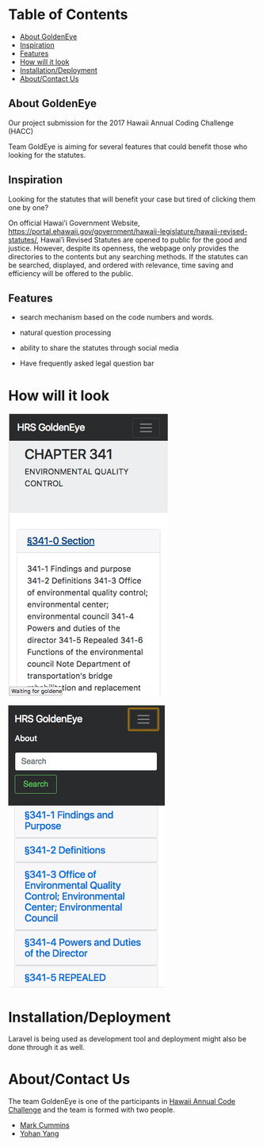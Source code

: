 # Table of Contents

* [About GoldenEye](#About-GoldenEye)
* [Inspiration](#Inspiration)
* [Features](#Features)
* [How will it look](#How-will-it-look)
* [Installation/Deployment](Installation/Deployment)
* [About/Contact Us](About/Contact-Us)

## About GoldenEye

Our project submission for the 2017 Hawaii Annual Coding Challenge (HACC)

Team GoldEye is aiming for several features that could benefit those who looking for the statutes.

## Inspiration

Looking for the statutes that will benefit your case but tired of clicking them one by one?

On official Hawai’i Government Website, https://portal.ehawaii.gov/government/hawaii-legislature/hawaii-revised-statutes/, Hawai’i Revised Statutes are opened to public for the good and justice.
However, despite its openness, the webpage only provides the directories to the contents but any searching methods.
If the statutes can be searched, displayed, and ordered with relevance, time saving and efficiency will be offered to the public.

## Features

* search mechanism based on the code numbers and words.

* natural question processing

* ability to share the statutes through social media

* Have frequently asked legal question bar

# How will it look

![image](/images/picture1.png)


![image](/images/picture2.png)


# Installation/Deployment
Laravel is being used as development tool and deployment might also be done through it as well.

# About/Contact Us
The team GoldenEye is one of the participants in [Hawaii Annual Code Challenge](http://hacc.hawaii.gov/) and 
the team is formed with two people.

* [Mark Cummins](https://github.com/markrcummins)
* [Yohan Yang](https://github.com/yohanyang)
